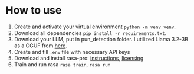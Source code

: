 # How to use
1. Create and activate your virtual environment `python -m venv venv`.
2. Download all dependencies `pip install -r requirements.txt`.
3. Download your LLM, put in pun_detection folder. I utilized Llama 3.2-3B as a GGUF from [here](https://huggingface.co/bartowski/Llama-3.2-3B-Instruct-GGUF).
4. Create and fill `.env` file with necessary API keys
5. Download and install rasa-pro: [instructions](https://rasa.com/docs/rasa-pro/installation/python/installation), [licensing](https://rasa.com/docs/rasa-pro/installation/python/licensing)
6. Train and run rasa `rasa train`, `rasa run`
